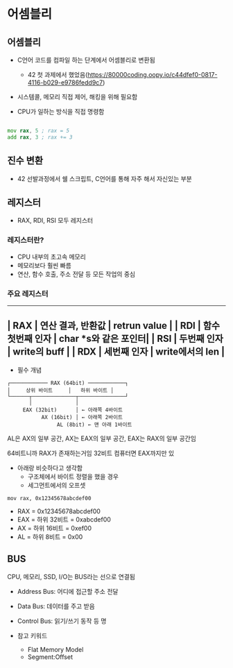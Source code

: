 # 어셈블리

## 어셈블리

- C언어 코드를 컴파일 하는 단계에서 어셈블리로 변환됨
    - 42 첫 과제에서 했었음(https://80000coding.oopy.io/c44dfef0-0817-4116-b029-e9786fedd9c7)

- 시스템콜, 메모리 직접 제어, 해킹을 위해 필요함

- CPU가 일하는 방식을 직접 명령함

``` asm

mov rax, 5 ; rax = 5
add rax, 3 ; rax += 3

```


## 진수 변환

- 42 선발과정에서 쉘 스크립트, C언어를 통해 자주 해서 자신있는 부분

## 레지스터

- RAX, RDI, RSI 모두 레지스터

### 레지스터란?

- CPU 내부의 초고속 메모리
- 메모리보다 훨씬 빠름
- 연산, 함수 호출, 주소 전달 등 모든 작업의 중심

### 주요 레지스터

-----------------------------------------------
| RAX | 연산 결과, 반환값 | retrun value        |
| RDI | 함수 첫번째 인자 | char *s와 같은 포인터|
| RSI | 두번째 인자 | write의 buff              |
| RDX | 세번째 인자 | write에서의 len           |
------------------------------------------------

- 필수 개념

```
┌──────────── RAX (64bit) ────────────┐
│     상위 바이트     │   하위 바이트 │
└──────┬──────────────┬───────────────┘
       │              │
     EAX (32bit)      │ ← 아래쪽 4바이트
           AX (16bit) │ ← 아래쪽 2바이트
                AL (8bit) ← 맨 아래 1바이트

```

AL은 AX의 일부 공간, AX는 EAX의 일부 공간, EAX는 RAX의 일부 공간임

64비트니까 RAX가 존재하는거임
32비트 컴퓨터면 EAX까지만 있

- 아래랑 비슷하다고 생각함
    - 구조체에서 바이트 정렬을 했을 경우
    - 세그먼트에서의 오프셋

```
mov rax, 0x12345678abcdef00
```

- RAX = 0x12345678abcdef00
- EAX = 하위 32비트 = 0xabcdef00
- AX = 하위 16비트 = 0xef00
- AL = 하위 8비트 = 0x00

## BUS

CPU, 메모리, SSD, I/O는 BUS라는 선으로 연결됨

- Address Bus: 어디에 접근할 주소 전달
- Data Bus: 데이터를 주고 받음
- Control Bus: 읽기/쓰기 동작 등 명


- 참고 키워드
    - Flat Memory Model
    - Segment:Offset
